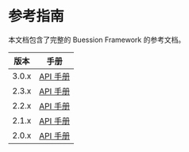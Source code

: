 # 参考指南


本文档包含了完整的 Buession Framework 的参考文档。

|  版本   | 手册  |
|  ----  | ----  |
| 3.0.x  | [API 手册](3.0/index.html) |
| 2.3.x  | [API 手册](2.3/index.html) |
| 2.2.x  | [API 手册](2.2/index.html) |
| 2.1.x  | [API 手册](2.1/index.html) |
| 2.0.x  | [API 手册](2.0/index.html) |
